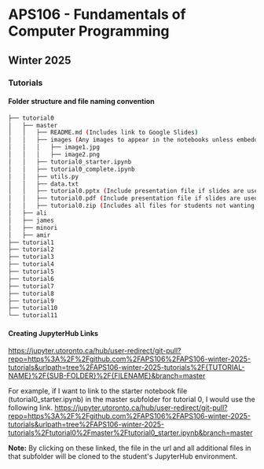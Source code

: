# APS106 - Fundamentals of Computer Programming
## Winter 2025
### Tutorials

#### Folder structure and file naming convention
```bash
├── tutorial0
│   ├── master
│   │   ├── README.md (Includes link to Google Slides)
│   │   ├── images (Any images to appear in the notebooks unless embedded)
│   │   │   ├── image1.jpg
│   │   │   ├── image2.png
│   │   ├── tutorial0_starter.ipynb
│   │   ├── tutorial0_complete.ipynb
│   │   ├── utils.py
│   │   ├── data.txt
│   │   ├── tutorial0.pptx (Include presentation file if slides are used)
│   │   ├── tutorial0.pdf (Include presentation file if slides are used)
│   │   ├── tutorial0.zip (Includes all files for students not wanting to use JupyterHub)
│   ├── ali
│   ├── james
│   ├── minori
│   ├── amir
├── tutorial1
├── tutorial2
├── tutorial3
├── tutorial4
├── tutorial5
├── tutorial6
├── tutorial7
├── tutorial8
├── tutorial9
├── tutorial10
└── tutorial11
```

#### Creating JupyterHub Links
https://jupyter.utoronto.ca/hub/user-redirect/git-pull?repo=https%3A%2F%2Fgithub.com%2FAPS106%2FAPS106-winter-2025-tutorials&urlpath=tree%2FAPS106-winter-2025-tutorials%2F{TUTORIAL-NAME}%2F{SUB-FOLDER}%2F{FILENAME}&branch=master

For example, if I want to link to the starter notebook file (tutorial0_starter.ipynb) in the master subfolder for tutorial 0, I would use the following link.
https://jupyter.utoronto.ca/hub/user-redirect/git-pull?repo=https%3A%2F%2Fgithub.com%2FAPS106%2FAPS106-winter-2025-tutorials&urlpath=tree%2FAPS106-winter-2025-tutorials%2Ftutorial0%2Fmaster%2Ftutorial0_starter.ipynb&branch=master

**Note:** By clicking on these linked, the file in the url and all additional files in that subfolder will be cloned to the student's JupyterHub environment.
